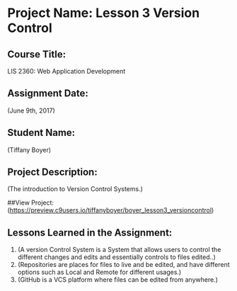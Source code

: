 # Project Name:  Lesson 3 Version Control

## Course Title:
LIS 2360:  Web Application Development

## Assignment Date:  
(June 9th, 2017)

## Student Name:  
(Tiffany Boyer)

## Project Description:
(The introduction to Version Control Systems.)

##View Project:
(https://preview.c9users.io/tiffanyboyer/boyer_lesson3_versioncontrol)

## Lessons Learned in the Assignment:
1. (A version Control System is a System that allows users to control the different changes and edits and essentially controls to files edited..)
2. (Repositories are places for files to live and be edited, and have different options such as Local and Remote for different usages.)
3. (GitHub is a VCS platform where files can be edited from anywhere.)

